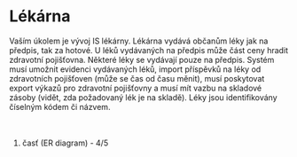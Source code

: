 # Lékárna
Vaším úkolem je vývoj IS lékárny. Lékárna vydává občanům léky jak na předpis, tak za hotové. U léků vydávaných na předpis může část ceny hradit zdravotní pojišťovna. Některé léky se vydávají pouze na předpis. Systém musí umožnit evidenci vydávaných léků, import příspěvků na léky od zdravotních pojišťoven (může se čas od času měnit), musí poskytovat export výkazů pro zdravotní pojišťovny a musí mít vazbu na skladové zásoby (vidět, zda požadovaný lék je na skladě). Léky jsou identifikovány číselným kódem či názvem.
<br/>
<br/>
<br/>
1. časť (ER diagram) - 4/5
